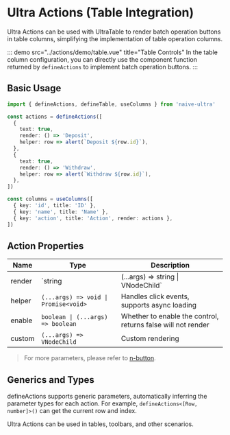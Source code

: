 # Ultra Actions (Table Integration)

Ultra Actions can be used with UltraTable to render batch operation buttons in table columns, simplifying the implementation of table operation columns.

::: demo src="../actions/demo/table.vue" title="Table Controls"
In the table column configuration, you can directly use the component function returned by `defineActions` to implement batch operation buttons.
:::

## Basic Usage

```ts
import { defineActions, defineTable, useColumns } from 'naive-ultra'

const actions = defineActions([
  {
    text: true,
    render: () => 'Deposit',
    helper: row => alert(`Deposit ${row.id}`),
  },
  {
    text: true,
    render: () => 'Withdraw',
    helper: row => alert(`Withdraw ${row.id}`),
  },
])

const columns = useColumns([
  { key: 'id', title: 'ID' },
  { key: 'name', title: 'Name' },
  { key: 'action', title: 'Action', render: actions },
])
```

## Action Properties

| Name   | Type                                   | Description                                  |
| ------ | -------------------------------------- | -------------------------------------------- |
| render | `string | (...args) => string \| VNodeChild` | Render the content inside the button control |
| helper | `(...args) => void \| Promise<void>`      | Handles click events, supports async loading  |
| enable | `boolean \| (...args) => boolean`         | Whether to enable the control, returns false will not render |
| custom | `(...args) => VNodeChild`               | Custom rendering                             |

> For more parameters, please refer to [n-button](https://www.naiveui.com/en-US/light/components/button).

## Generics and Types

defineActions supports generic parameters, automatically inferring the parameter types for each action. For example, `defineActions<[Row, number]>()` can get the current row and index.

Ultra Actions can be used in tables, toolbars, and other scenarios.

